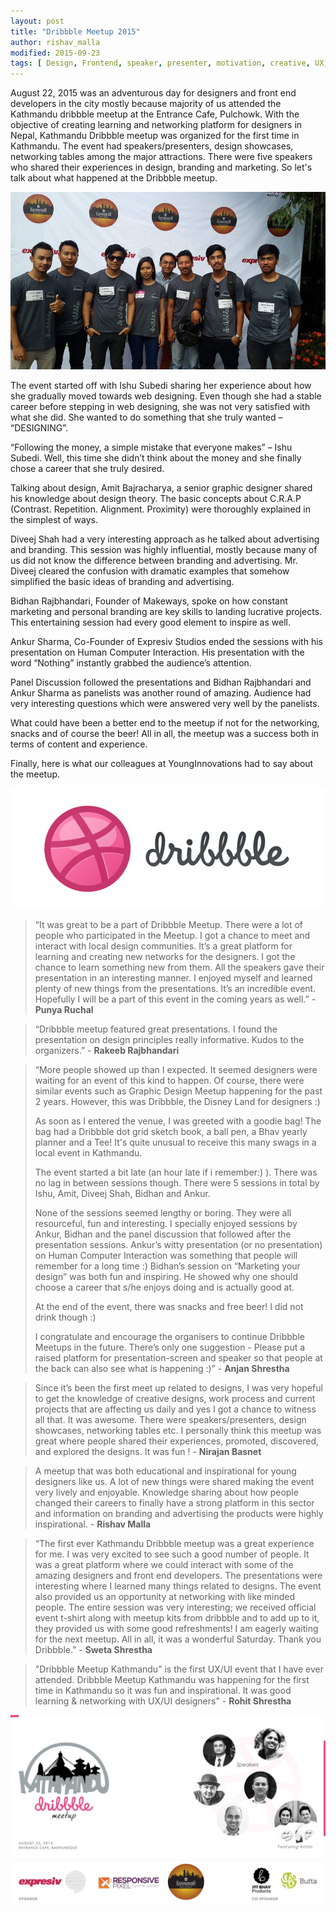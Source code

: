 ```yaml
---
layout: post
title: "Dribbble Meetup 2015"
author: rishav_malla
modified: 2015-09-23
tags: [ Design, Frontend, speaker, presenter, motivation, creative, UX, UI]
---
```


August 22, 2015 was an adventurous day for designers and front end developers in the city mostly because majority of us attended the Kathmandu dribbble meetup at the Entrance Cafe, Pulchowk. With the objective of creating learning and networking platform for designers in Nepal, Kathmandu Dribbble meetup was organized for the first time in Kathmandu. The event had speakers/presenters, design showcases, networking tables among the major attractions. There were five speakers who shared their experiences in design, branding and marketing. So let's talk about what happened at the Dribbble meetup.

![Dribbble](/images/Dribbble-blog/Dribbblers-2.jpg)

<!--more-->

The event started off with Ishu Subedi sharing her experience about how she gradually moved towards web designing. Even though she had a stable career before stepping in web designing, she was not very satisfied with what she did. She wanted to do something that she truly wanted – “DESIGNING”. 

“Following the money, a simple mistake that everyone makes” – Ishu Subedi. Well, this time she didn’t think about the money and she finally chose a career that she truly desired.

Talking about design, Amit Bajracharya, a senior graphic designer shared his knowledge about design theory. The basic concepts about C.R.A.P (Contrast. Repetition. Alignment. Proximity) were thoroughly explained in the simplest of ways. 

Diveej Shah had a very interesting approach as he talked about advertising and branding. This session was highly influential, mostly because many of us did not know the difference between branding and advertising. Mr. Diveej cleared the confusion with dramatic examples that somehow simplified the basic ideas of branding and advertising.

Bidhan Rajbhandari, Founder of Makeways, spoke on how constant marketing and personal branding are key skills to landing lucrative projects. This entertaining session had every good element to inspire as well.

Ankur Sharma, Co-Founder of Expresiv Studios ended the sessions with his presentation on Human Computer Interaction. His presentation with the word “Nothing” instantly grabbed the audience’s attention.

Panel Discussion followed the presentations and Bidhan Rajbhandari and Ankur Sharma as panelists was another round of amazing. Audience had very interesting questions which were answered very well by the panelists. 

What could have been a better end to the meetup if not for the networking, snacks and of course the beer! All in all, the meetup was a success both in terms of content and experience.

Finally, here is what our colleagues at YoungInnovations had to say about the meetup. 

![Dribbble](/images/Dribbble-blog/dribbble-ball.jpg)

> “It was great to be a part of Dribbble Meetup. There were a lot of people who participated in the Meetup. I got a chance to meet and interact with local design communities. It’s a great platform for learning and creating new networks for the designers. I got the chance to learn something new from them. All the speakers gave their presentation in an interesting manner. I enjoyed myself and learned plenty of new things from the presentations. It’s an incredible event. Hopefully I will be a part of this event in the coming years as well.” - **Punya Ruchal** 

> “Dribbble meetup featured great presentations. I found the presentation on design principles really informative. Kudos to the organizers.” - **Rakeeb Rajbhandari**

> “More people showed up than I expected. It seemed designers were waiting for an event of this kind to happen. Of course, there were similar events such as Graphic Design Meetup happening for the past 2 years. However, this was Dribbble, the Disney Land for designers :)
>
> As soon as I entered the venue, I was greeted with a goodie bag! The bag had a Dribbble dot grid sketch book, a ball pen, a Bhav yearly planner and a Tee! It's quite unusual to receive this many swags in a local event in Kathmandu. 
>
> The event started a bit late (an hour late if i remember:) ). There was no lag in between sessions though. There were 5 sessions in total by Ishu, Amit, Diveej Shah,  Bidhan and Ankur. 
>
> None of the sessions seemed lengthy or boring. They were all resourceful, fun and interesting. I specially enjoyed sessions by Ankur, Bidhan and the panel discussion that followed after the presentation sessions. Ankur’s witty presentation (or no presentation) on Human Computer Interaction was something that people will remember for a long time :) Bidhan’s session on “Marketing your design” was both fun and inspiring. He showed why one should choose a career that s/he enjoys doing and is actually good at. 
>
> At the end of the event, there was snacks and free beer! I did not drink though :) 
>
> I congratulate and encourage the organisers to continue Dribbble Meetups in the future. There’s only one suggestion - Please put a raised platform for presentation-screen and speaker so that people at the back can also see what is happening :)” - **Anjan Shrestha** 

> Since it’s been the first meet up related to designs, I was very hopeful to get the knowledge of creative designs, work process and current projects that are affecting us daily and yes I got a chance to witness all that. It was awesome. There were speakers/presenters, design showcases, networking tables etc. I personally think this meetup was great where people shared their experiences, promoted, discovered, and explored the designs. It was fun !  - **Nirajan Basnet**

> A meetup that was both educational and inspirational for young designers like us. A lot of new things were shared making the event very lively and enjoyable. Knowledge sharing about how people changed their careers to finally have a strong platform in this sector and information on branding and advertising the products were highly inspirational. - **Rishav Malla** 

> “The first ever Kathmandu Dribbble meetup was a great experience for me. I was very excited to see such a good number of people. It was a great platform where we could interact with some of the amazing designers and front end developers. The presentations were interesting where I learned many things related to designs. The event also provided us an opportunity at networking with like minded people. The entire session was very interesting; we received official event t-shirt along with meetup kits from dribbble and to add up to it, they provided us with some good refreshments! I am eagerly waiting for the next meetup. All in all, it was a wonderful Saturday. Thank you Dribbble.” - **Sweta Shrestha**


> "Dribbble Meetup Kathmandu” is the first UX/UI event that I have ever attended. Dribbble Meetup Kathmandu was happening for the first time in Kathmandu so it was fun and inspirational. It was good learning & networking with UX/UI designers"  - **Rohit Shrestha** 

![Dribbble](/images/Dribbble-blog/Dribbbleer-1.jpg)



